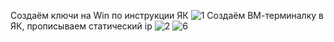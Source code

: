 Создаём ключи на Win по инструкции ЯК
![1](https://github.com/fvslava/pg_education/assets/50954994/9b893bc1-7805-4b3b-b701-0421f064735b)
Создаём ВМ-терминалку в ЯК, прописываем статический ip
![2](https://github.com/fvslava/pg_education/assets/50954994/0ba7a02b-37ba-410f-b843-40ee419053e4)
![6](https://github.com/fvslava/pg_education/assets/50954994/8260fc71-a05b-4ffe-8228-2c008a1aaee6)


